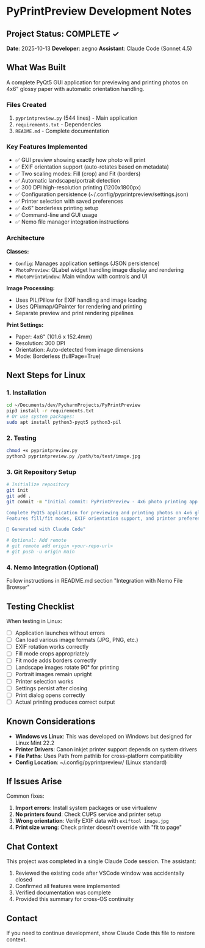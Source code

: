 # PyPrintPreview Development Notes

## Project Status: COMPLETE ✓

**Date**: 2025-10-13
**Developer**: aegno
**Assistant**: Claude Code (Sonnet 4.5)

## What Was Built

A complete PyQt5 GUI application for previewing and printing photos on 4x6" glossy paper with automatic orientation handling.

### Files Created
1. `pyprintpreview.py` (544 lines) - Main application
2. `requirements.txt` - Dependencies
3. `README.md` - Complete documentation

### Key Features Implemented
- ✅ GUI preview showing exactly how photo will print
- ✅ EXIF orientation support (auto-rotates based on metadata)
- ✅ Two scaling modes: Fill (crop) and Fit (borders)
- ✅ Automatic landscape/portrait detection
- ✅ 300 DPI high-resolution printing (1200x1800px)
- ✅ Configuration persistence (~/.config/pyprintpreview/settings.json)
- ✅ Printer selection with saved preferences
- ✅ 4x6" borderless printing setup
- ✅ Command-line and GUI usage
- ✅ Nemo file manager integration instructions

### Architecture

**Classes:**
- `Config`: Manages application settings (JSON persistence)
- `PhotoPreview`: QLabel widget handling image display and rendering
- `PhotoPrintWindow`: Main window with controls and UI

**Image Processing:**
- Uses PIL/Pillow for EXIF handling and image loading
- Uses QPixmap/QPainter for rendering and printing
- Separate preview and print rendering pipelines

**Print Settings:**
- Paper: 4x6" (101.6 x 152.4mm)
- Resolution: 300 DPI
- Orientation: Auto-detected from image dimensions
- Mode: Borderless (fullPage=True)

## Next Steps for Linux

### 1. Installation
```bash
cd ~/Documents/dev/PycharmProjects/PyPrintPreview
pip3 install -r requirements.txt
# Or use system packages:
sudo apt install python3-pyqt5 python3-pil
```

### 2. Testing
```bash
chmod +x pyprintpreview.py
python3 pyprintpreview.py /path/to/test/image.jpg
```

### 3. Git Repository Setup
```bash
# Initialize repository
git init
git add .
git commit -m "Initial commit: PyPrintPreview - 4x6 photo printing app

Complete PyQt5 application for previewing and printing photos on 4x6 glossy paper.
Features fill/fit modes, EXIF orientation support, and printer preference persistence.

🤖 Generated with Claude Code"

# Optional: Add remote
# git remote add origin <your-repo-url>
# git push -u origin main
```

### 4. Nemo Integration (Optional)
Follow instructions in README.md section "Integration with Nemo File Browser"

## Testing Checklist

When testing in Linux:
- [ ] Application launches without errors
- [ ] Can load various image formats (JPG, PNG, etc.)
- [ ] EXIF rotation works correctly
- [ ] Fill mode crops appropriately
- [ ] Fit mode adds borders correctly
- [ ] Landscape images rotate 90° for printing
- [ ] Portrait images remain upright
- [ ] Printer selection works
- [ ] Settings persist after closing
- [ ] Print dialog opens correctly
- [ ] Actual printing produces correct output

## Known Considerations

- **Windows vs Linux**: This was developed on Windows but designed for Linux Mint 22.2
- **Printer Drivers**: Canon inkjet printer support depends on system drivers
- **File Paths**: Uses Path from pathlib for cross-platform compatibility
- **Config Location**: ~/.config/pyprintpreview/ (Linux standard)

## If Issues Arise

Common fixes:
1. **Import errors**: Install system packages or use virtualenv
2. **No printers found**: Check CUPS service and printer setup
3. **Wrong orientation**: Verify EXIF data with `exiftool image.jpg`
4. **Print size wrong**: Check printer doesn't override with "fit to page"

## Chat Context

This project was completed in a single Claude Code session. The assistant:
1. Reviewed the existing code after VSCode window was accidentally closed
2. Confirmed all features were implemented
3. Verified documentation was complete
4. Provided this summary for cross-OS continuity

## Contact

If you need to continue development, show Claude Code this file to restore context.
